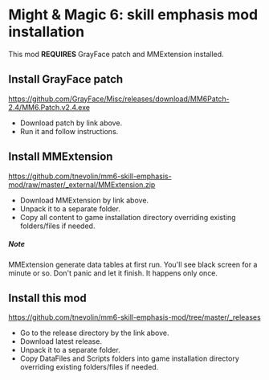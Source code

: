 # Might & Magic 6: skill emphasis mod installation

This mod **REQUIRES** GrayFace patch and MMExtension installed.

## Install GrayFace patch

https://github.com/GrayFace/Misc/releases/download/MM6Patch-2.4/MM6.Patch.v2.4.exe

* Download patch by link above.
* Run it and follow instructions.

## Install MMExtension

https://github.com/tnevolin/mm6-skill-emphasis-mod/raw/master/_external/MMExtension.zip

* Download MMExtension by link above.
* Unpack it to a separate folder.
* Copy all content to game installation directory overriding existing folders/files if needed.

##### Note

MMExtension generate data tables at first run. You'll see black screen for a minute or so. Don't panic and let it finish. It happens only once.

## Install this mod

https://github.com/tnevolin/mm6-skill-emphasis-mod/tree/master/_releases

* Go to the release directory by the link above.
* Download latest release.
* Unpack it to a separate folder.
* Copy DataFiles and Scripts folders into game installation directory overriding existing folders/files if needed.

